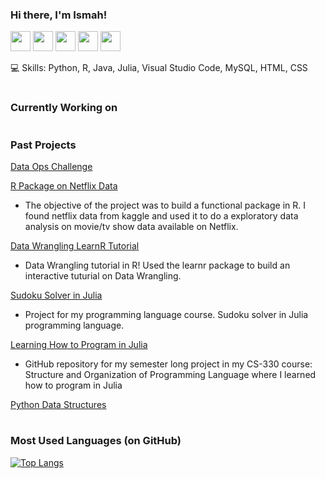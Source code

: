 ### Hi there, I'm Ismah!


<img height="32" width="32" src="https://cdn.jsdelivr.net/npm/simple-icons@v5/icons/python.svg" /> <img height="32" width="32" src="https://cdn.jsdelivr.net/npm/simple-icons@v5/icons/r.svg" /> <img height="32" width="32" src="https://cdn.jsdelivr.net/npm/simple-icons@v5/icons/java.svg" /> <img height="32" width="32" src="https://cdn.jsdelivr.net/npm/simple-icons@v5/icons/julia.svg" /> <img height="32" width="32" src="https://cdn.jsdelivr.net/npm/simple-icons@v5/icons/visualstudiocode.svg"/> 

💻 Skills: Python, R, Java, Julia, Visual Studio Code, MySQL, HTML, CSS


# 

### Currently Working on


# 

### Past Projects
[Data Ops Challenge](https://github.com/ismahahmed/Data-Ops-Challenge)

[R Package on Netflix Data](https://github.com/ismahahmed/Netflix-R-Package)
- The objective of the project was to build a functional package in R. I found netflix data from kaggle and used it to do a exploratory data analysis on movie/tv show data available on Netflix.

[Data Wrangling LearnR Tutorial](https://github.com/ismahahmed/Data-Wrangling-R-Tutorial)
- Data Wrangling tutorial in R! Used the learnr package to build an interactive tuturial on Data Wrangling. 

[Sudoku Solver in Julia](https://github.com/ismahahmed/Julia-Sudoku)
- Project for my programming language course. Sudoku solver in Julia programming language.

[Learning How to Program in Julia](https://github.com/ismahahmed/Learning-Julia-Programming)
- GitHub repository for my semester long project in my CS-330 course: Structure and Organization of Programming Language where I learned how to program in Julia

[Python Data Structures](https://github.com/ismahahmed/Python-Data-Structures)


# 

### Most Used Languages (on GitHub)

[![Top Langs](https://github-readme-stats.vercel.app/api/top-langs/?username=ismahahmed&layout=compact&theme=radical)](https://github.com/ismahahmed/github-readme-stats)


#



